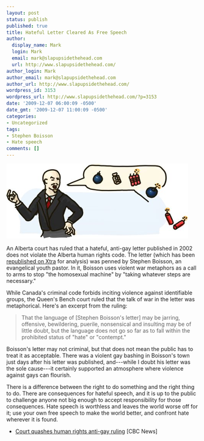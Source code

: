 ```yaml
---
layout: post
status: publish
published: true
title: Hateful Letter Cleared As Free Speech
author:
  display_name: Mark
  login: Mark
  email: mark@slapupsidethehead.com
  url: http://www.slapupsidethehead.com/
author_login: Mark
author_email: mark@slapupsidethehead.com
author_url: http://www.slapupsidethehead.com/
wordpress_id: 3153
wordpress_url: http://www.slapupsidethehead.com/?p=3153
date: '2009-12-07 06:00:09 -0500'
date_gmt: '2009-12-07 11:00:09 -0500'
categories:
- Uncategorized
tags:
- Stephen Boisson
- Hate speech
comments: []
---
```

![Stephen Boisson: Irresponsible](/wp-content/media/2009/12/stephen-boisson.jpg "Stephen Boisson: Irresponsible")

An Alberta court has ruled that a hateful, anti-gay letter published in 2002 does not violate the Alberta human rights code. The letter (which has been [republished on Xtra](http://www.xtra.ca/public/National/Homosexual_Agenda_Wicked-4014.aspx "Caution: The letter is not very nice at all.") for analysis) was penned by Stephen Boisson, an evangelical youth pastor. In it, Boisson uses violent war metaphors as a call to arms to stop "the homosexual machine" by "taking whatever steps are necessary."

While Canada's criminal code forbids inciting violence against identifiable groups, the Queen's Bench court ruled that the talk of war in the letter was metaphorical. Here's an excerpt from the ruling:

> That the language of [Stephen Boisson's letter] may be jarring, offensive, bewildering, puerile, nonsensical and insulting may be of little doubt, but the language does not go so far as to fall within the prohibited status of "hate" or "contempt."

Boisson's letter may not criminal, but that does not mean the public has to treat it as acceptable. There was a violent gay bashing in Boisson's town just days after his letter was published, and---while I doubt his letter was the sole cause---it certainly supported an atmosphere where violence against gays can flourish.

There is a difference between the right to do something and the right thing to do. There are consequences for hateful speech, and it is up to the public to challenge anyone not big enough to accept responsibility for those consequences. Hate speech is worthless and leaves the world worse off for it; use your own free speech to make the world better, and confront hate wherever it is found.

- [Court quashes human rights anti-gay ruling](http://www.cbc.ca/canada/calgary/story/2009/12/04/calgary-court-gay-human-rights-ruling.html) [CBC News]

